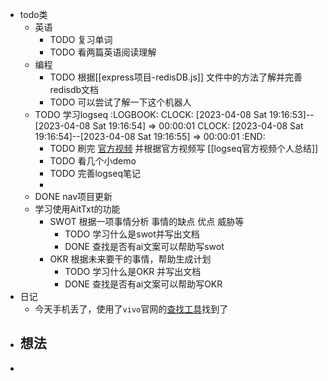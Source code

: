 - todo类
	- 英语
		- TODO 复习单词
		- TODO 看两篇英语阅读理解
	- 编程
		- TODO 根据[[express项目-redisDB.js]] 文件中的方法了解并完善 redisdb文档
		- TODO  可以尝试了解一下这个机器人
	- TODO 学习logseq
	  :LOGBOOK:
	  CLOCK: [2023-04-08 Sat 19:16:53]--[2023-04-08 Sat 19:16:54] =>  00:00:01
	  CLOCK: [2023-04-08 Sat 19:16:54]--[2023-04-08 Sat 19:16:55] =>  00:00:01
	  :END:
		- TODO 刷完 [官方视频](https://www.bilibili.com/video/BV1He4y1q7C2/?share_source=copy_web&vd_source=f58ed9d89bb955dbed8ed34669575bce) 并根据官方视频写 [[logseq官方视频个人总结]]
		- TODO 看几个小demo
		- TODO  完善logseq笔记
		-
	- DONE nav项目更新
	- 学习使用AitTxt的功能
		- SWOT 根据一项事情分析 事情的缺点 优点 威胁等
			- TODO 学习什么是swot并写出文档
			- DONE  查找是否有ai文案可以帮助写swot
		- OKR 根据未来要干的事情，帮助生成计划
			- TODO 学习什么是OKR 并写出文档
			- DONE  查找是否有ai文案可以帮助写OKR
- 日记
	- 今天手机丢了，使用了`vivo`官网的[查找工具](https://yun.vivo.com.cn/#/home)找到了
- 想法
	-
-